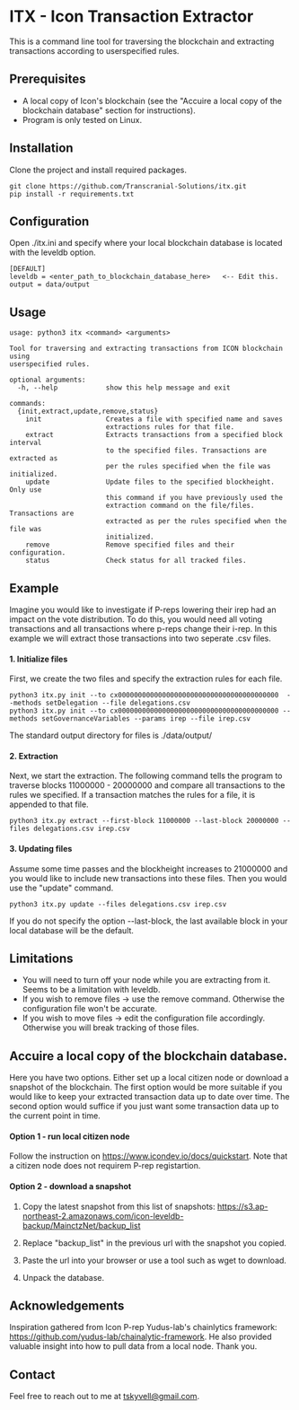 # ITX - Icon Transaction Extractor
This is a command line tool for traversing the blockchain and extracting transactions according to userspecified rules.

## Prerequisites
- A local copy of Icon's blockchain (see the "Accuire a local copy of the blockchain database" section for instructions).
- Program is only tested on Linux.

## Installation
Clone the project and install required packages.
```
git clone https://github.com/Transcranial-Solutions/itx.git
pip install -r requirements.txt
```

## Configuration
Open ./itx.ini and specify where your local blockchain database is located with the leveldb option.

```
[DEFAULT]
leveldb = <enter_path_to_blockchain_database_here>   <-- Edit this.
output = data/output
```

## Usage
```
usage: python3 itx <command> <arguments>

Tool for traversing and extracting transactions from ICON blockchain using
userspecified rules.

optional arguments:
  -h, --help            show this help message and exit

commands:
  {init,extract,update,remove,status}
    init                Creates a file with specified name and saves
                        extractions rules for that file.
    extract             Extracts transactions from a specified block interval
                        to the specified files. Transactions are extracted as
                        per the rules specified when the file was initialized.
    update              Update files to the specified blockheight. Only use
                        this command if you have previously used the
                        extraction command on the file/files. Transactions are
                        extracted as per the rules specified when the file was
                        initialized.
    remove              Remove specified files and their configuration.
    status              Check status for all tracked files.

```

## Example
Imagine you would like to investigate if P-reps lowering their irep had an impact on the vote distribution. To do this, you would need all voting transactions and all transactions where p-reps change their i-rep. In this example we will extract those transactions into two seperate .csv files.

#### 1. Initialize files
First, we create the two files and specify the extraction rules for each file. 
```
python3 itx.py init --to cx0000000000000000000000000000000000000000  --methods setDelegation --file delegations.csv
python3 itx.py init --to cx0000000000000000000000000000000000000000 --methods setGovernanceVariables --params irep --file irep.csv
```
The standard output directory for files is ./data/output/

#### 2. Extraction
Next, we start the extraction. The following command tells the program to traverse blocks 11000000 - 20000000 and compare all transactions to the rules we specified. If a transaction matches the rules for a file, it is appended to that file.
```
python3 itx.py extract --first-block 11000000 --last-block 20000000 --files delegations.csv irep.csv
```

#### 3. Updating files
Assume some time passes and the blockheight increases to 21000000 and you would like to include new transactions into these files. Then you would use the "update" command.
```
python3 itx.py update --files delegations.csv irep.csv
```
If you do not specify the option --last-block, the last available block in your local database will be the default.

## Limitations
- You will need to turn off your node while you are extracting from it. Seems to be a limitation with leveldb.
- If you wish to remove files -> use the remove command. Otherwise the configuration file won't be accurate.
- If you wish to move files -> edit the configuration file accordingly. Otherwise you will break tracking of those files.

## Accuire a local copy of the blockchain database.
Here you have two options. Either set up a local citizen node or download a snapshot of the blockchain. The first option would be more suitable if you would like to keep your extracted transaction data up to date over time. The second option would suffice if you just want some transaction data up to the current point in time.

#### Option 1 - run local citizen node
Follow the instruction on https://www.icondev.io/docs/quickstart. Note that a citizen node does not requirem P-rep registartion.

#### Option 2 - download a snapshot
1. Copy the latest snapshot from this list of snapshots: https://s3.ap-northeast-2.amazonaws.com/icon-leveldb-backup/MainctzNet/backup_list

2. Replace "backup_list" in the previous url with the snapshot you copied.

3. Paste the url into your browser or use a tool such as wget to download.

4. Unpack the database.

## Acknowledgements
Inspiration gathered from Icon P-rep Yudus-lab's chainlytics framework: https://github.com/yudus-lab/chainalytic-framework.
He also provided valuable insight into how to pull data from a local node. Thank you.

## Contact
Feel free to reach out to me at tskyvell@gmail.com.